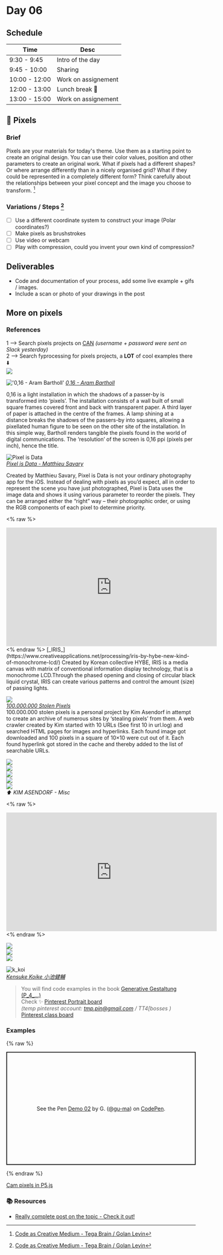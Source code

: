# Day 06


## Schedule

|Time               |Desc                                      |
|---                |---                                       |
|9:30 - 9:45        | Intro of the day                         |
|9:45 - 10:00       | Sharing                                  |
|10:00 - 12:00      | Work on assignement                      |
|12:00 - 13:00      | Lunch break :fried_shrimp:                      |
|13:00 - 15:00      | Work on assignement                      |


## :space_invader: Pixels

### Brief

Pixels are your materials for today's theme. Use them as a starting point to create an original design. You can use their color values, position and other parameters to create an original work. What if pixels had a different shapes? Or where arrange differently than in a nicely organised grid? What if they could be represented in a completely different form? Think carefully about the relationships between your pixel concept and the image you choose to transform. [^note-id1]

### Variations / Steps [^note-id1]

- [ ] Use a different coordinate system to construct your image (Polar coordinates?)
- [ ] Make pixels as brushstrokes
- [ ] Use video or webcam
- [ ] Play with compression, could you invent your own kind of compression? 

## Deliverables

* Code and documentation of your process, add some live example + gifs / images.
* Include a scan or photo of your drawings in the post


## More on pixels

### References

1 --> Search pixels projects on [CAN](https://www.creativeapplications.net/) _(username + password were sent on Slack yesterday)_  
2 --> Search fyprocessing for pixels projects, a __LOT__ of cool examples there :arrow_down:  
[![](images/fyprocessing.gif)](https://fyprocessing.tumblr.com/search/pixels)


!['0,16 - Aram Bartholl'](images/016.jpg)
[_0,16 - Aram Bartholl_](https://arambartholl.com/016/)

0,16 is a light installation in which the shadows of a passer-by is transformed into ‘pixels’. The installation consists of a wall built of small square frames covered front and back with transparent paper. A third layer of paper is attached in the centre of the frames. A lamp shining at a distance breaks the shadows of the passers-by into squares, allowing a pixellated human figure to be seen on the other site of the installation. In this simple way, Bartholl renders tangible the pixels found in the world of digital communications. The ‘resolution’ of the screen is 0,16 ppi (pixels per inch), hence the title.

![Pixel is Data](images/pixelisdata_06.jpg)  
[_Pixel is Data - Matthieu Savary_](https://www.creativeapplications.net/cinder/pixel-is-data-by-matthieu-savary-reorders-pixels-in-your-photos/)  

Created by Matthieu Savary, Pixel is Data is not your ordinary photography app for the iOS. Instead of dealing with pixels as you’d expect, all in order to represent the scene you have just photographed, Pixel is Data uses the image data and shows it using various parameter to reorder the pixels. They can be arranged either the “right” way – their photographic order, or using the RGB components of each pixel to determine priority.

<% raw %>  
<iframe width="560" height="315" src="https://www.youtube.com/embed/qhdG7OltXnU" title="YouTube video player" frameborder="0" allow="accelerometer; autoplay; clipboard-write; encrypted-media; gyroscope; picture-in-picture" allowfullscreen></iframe>  
<% endraw %>  
[_IRIS_](https://www.creativeapplications.net/processing/iris-by-hybe-new-kind-of-monochrome-lcd/)  
Created by Korean collective HYBE, IRIS is a media canvas with matrix of conventional information display technology, that is a monochrome LCD.Through the phased opening and closing of circular black liquid crystal, IRIS can create various patterns and control the amount (size) of passing lights.



![](images/100000000_03.png)  
[_100.000.000 Stolen Pixels_](https://www.creativeapplications.net/scripts/100-000-000-stolen-pixels-scripts/)  
100.000.000 stolen pixels is a personal project by Kim Asendorf in attempt to create an archive of numerous sites by ‘stealing pixels’ from them. A web crawler created by Kim started with 10 URLs (See first 10 in url.log) and searched HTML pages for images and hyperlinks. Each found image got downloaded and 100 pixels in a square of 10×10 were cut out of it. Each found hyperlink got stored in the cache and thereby added to the list of searchable URLs.

[![](images/img1.jpg)](https://kimasendorf.tumblr.com/post/93793575666)  
[![](images/img2.png)](https://kimasendorf.tumblr.com/post/86683020416)  
[![](images/img3.jpg)](https://kimasendorf.tumblr.com/post/51826847543)  
[![](images/img4.png)](https://kimasendorf.tumblr.com/post/68809141380/wendypaint)  
![](images/img.jpg)  
_:arrow_up: KIM ASENDORF - Misc_  

<% raw %>  
<iframe width="560" height="315" src="https://www.youtube.com/embed/-o-p8TAu4aE" title="YouTube video player" frameborder="0" allow="accelerometer; autoplay; clipboard-write; encrypted-media; gyroscope; picture-in-picture" allowfullscreen></iframe>  
<% endraw %>  

[![](images/pin.jpg)](https://www.pinterest.ch/pin/574771971185935183/)  
[![](images/tmblr.jpg)](https://iindex.tumblr.com/post/147993827677)  
[![](images/img5.jpg)](https://www.boredpanda.com/algorithm-transforms-photos-into-mosaics-sergej-stoppel/?utm_source=pinterest&utm_medium=social&utm_campaign=organic)  

![k_koi](images/k_koi.jpeg)  
[_Kensuke Koike 小池健輔_](https://twitter.com/k_koi/status/1344428323049504769)  

> You will find code examples in the book [Generative Gestaltung (P_4_...)](http://www.generative-gestaltung.de/2) <br>
> Check :sparkles: [Pinterest Portrait board](https://www.pinterest.ch/9uill0m/generative-class/portrait/) <br> *(temp pinterest account: tmp.pin@gmail.com / TT4[bosses )* <br>
> [Pinterest class board](https://www.pinterest.ch/9uill0m/generative-class/)


### Examples

{% raw %}  
<p class="codepen" data-height="300" data-theme-id="light" data-default-tab="js,result" data-slug-hash="LggyKa" data-user="gu-ma" style="height: 300px; box-sizing: border-box; display: flex; align-items: center; justify-content: center; border: 2px solid; margin: 1em 0; padding: 1em;">
  <span>See the Pen <a href="https://codepen.io/gu-ma/pen/LggyKa">
  Demo 02</a> by G. (<a href="https://codepen.io/gu-ma">@gu-ma</a>)
  on <a href="https://codepen.io">CodePen</a>.</span>
</p>
<script async src="https://cpwebassets.codepen.io/assets/embed/ei.js"></script>  
{% endraw %}  

[Cam pixels in P5.js](https://codepen.io/gu-ma/pen/LggyKa)

### :books: Resources

* [Really complete post on the topic - Check it out!](https://hackernoon.com/appreciating-art-with-algorithms-58b651615561)


[^note-id1]: [Code as Creative Medium - Tega Brain / Golan Levin](https://mitpress.mit.edu/books/code-creative-medium)